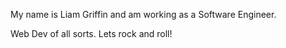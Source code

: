 My name is Liam Griffin and am working as a Software Engineer.

Web Dev of all sorts. Lets rock and roll!

<!---
griffkid4/griffkid4 is a ✨ special ✨ repository because its `README.md` (this file) appears on your GitHub profile.
You can click the Preview link to take a look at your changes.
--->
